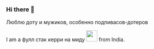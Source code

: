 ### Hi there 👋

Люблю доту и мужиков, особенно подпивасов-дотеров


I am a фулл стак керри на миду <img src="https://media.giphy.com/media/WUlplcMpOCEmTGBtBW/giphy.gif" width="30"> from India.
